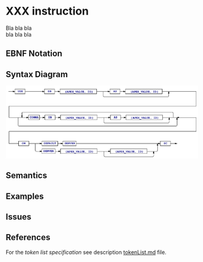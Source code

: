# XXX instruction

Bla bla bla  
bla bla bla


## EBNF Notation


## Syntax Diagram
![UseDb instruction Syntax!](/languageSpecification/assets/rules/useDb.png "USE DB Syntax Diagram") 


## Semantics


## Examples


## Issues


## References
For the *token list specification* see description [tokenList.md](/languageSpecification/tokenList.md) file.

